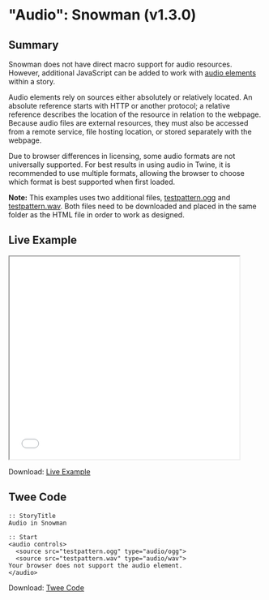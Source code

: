 # "Audio": Snowman (v1.3.0)

## Summary

Snowman does not have direct macro support for audio resources. However, additional JavaScript can be added to work with [audio elements](https://developer.mozilla.org/en-US/docs/Web/HTML/Element/audio) within a story.

Audio elements rely on sources either absolutely or relatively located. An absolute reference starts with HTTP or another protocol; a relative reference describes the location of the resource in relation to the webpage. Because audio files are external resources, they must also be accessed from a remote service, file hosting location, or stored separately with the webpage.

Due to browser differences in licensing, some audio formats are not universally supported. For best results in using audio in Twine, it is recommended to use multiple formats, allowing the browser to choose which format is best supported when first loaded.

<div class="alertbox information"><strong>Note:</strong> This examples uses two additional files, <a href="testpattern.ogg">testpattern.ogg</a> and <a href="testpattern.wav">testpattern.wav</a>. Both files need to be downloaded and placed in the same folder as the HTML file in order to work as designed.</div>

## Live Example

<section>
<iframe src="snowman_audio_example.html" height=400 width=90%></iframe>


Download: <a href="snowman_audio_example.html" target="_blank">Live Example</a>
</section>

## Twee Code

```
:: StoryTitle
Audio in Snowman

:: Start
<audio controls>
  <source src="testpattern.ogg" type="audio/ogg">
  <source src="testpattern.wav" type="audio/wav">
Your browser does not support the audio element.
</audio>

```

Download: <a href="snowman_audio_twee.txt" target="_blank">Twee Code</a>

